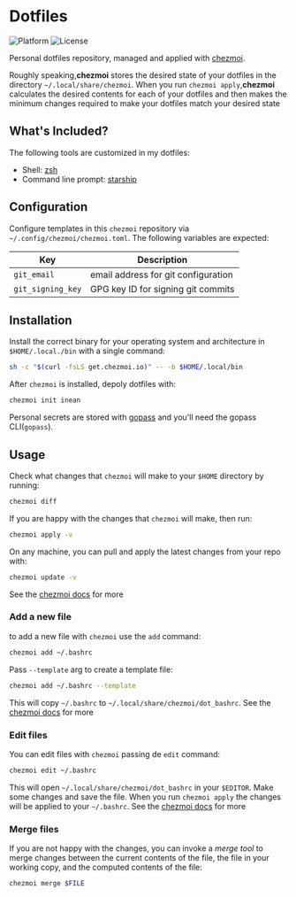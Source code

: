 # Dotfiles

![Platform](https://img.shields.io/badge/platform-macos%20%7C%20linux-blue)
![License](https://img.shields.io/badge/license-MIT-green)

Personal dotfiles repository, managed and applied with [chezmoi](https://chezmoi.io/).

Roughly speaking,**chezmoi** stores the desired state of your dotfiles in the directory
`~/.local/share/chezmoi`. When you run `chezmoi apply`,**chezmoi** calculates the
desired contents for each of your dotfiles and then makes the minimum changes required
to make your dotfiles match your desired state

## What's Included?

The following tools are customized in my dotfiles:

- Shell: [zsh](https://www.zsh.org)
- Command line prompt: [starship](https://starship.rs)

## Configuration

Configure templates in this `chezmoi` repository via `~/.config/chezmoi/chezmoi.toml`. The following variables are expected:

| Key               | Description                         |
| ----------------- | ----------------------------------- |
| `git_email`       | email address for git configuration |
| `git_signing_key` | GPG key ID for signing git commits  |

## Installation

Install the correct binary for your operating system and architecture in
`$HOME/.local./bin` with a single command:

```sh
sh -c "$(curl -fsLS get.chezmoi.io)" -- -b $HOME/.local/bin
```

After `chezmoi` is installed, depoly dotfiles with:
```sh
chezmoi init inean
````

Personal secrets are stored with [gopass](https://www.gopass.pw/) and you\'ll
need the gopass CLI(`gopass`).

## Usage

Check what changes that `chezmoi` will make to your `$HOME` directory by running:

```sh
chezmoi diff
```

If you are happy with the changes that `chezmoi` will make, then run:

```sh
chezmoi apply -v
```

On any machine, you can pull and apply the latest changes from your repo with:

```sh
chezmoi update -v
```
See the [chezmoi docs](https://chezmoi.io/docs/reference/#update) for more

### Add a new file

to add a new file with `chezmoi` use the `add` command:

```sh
chezmoi add ~/.bashrc
```

Pass `--template` arg to create a template file:

```sh
chezmoi add ~/.bashrc --template
```

This will copy `~/.bashrc` to `~/.local/share/chezmoi/dot_bashrc`. See the [chezmoi
docs](https://chezmoi.io/docs/reference/#add) for more

### Edit files

You can edit files with `chezmoi` passing de `edit` command:

```sh
chezmoi edit ~/.bashrc
```

This will open `~/.local/share/chezmoi/dot_bashrc` in your `$EDITOR`. Make some changes
and save the file. When you run `chezmoi apply` the changes will be applied to your
`~/.bashrc`. See the [chezmoi docs](https://chezmoi.io/docs/reference/#edit) for more

### Merge files

If you are not happy with the changes, you can invoke a *merge tool* to merge changes
between the current contents of the file, the file in your working copy, and the
computed contents of the file:

```sh
chezmoi merge $FILE
```
